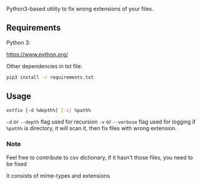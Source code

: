 Python3-based utility to fix wrong extensions of your files.

## Requirements
Python 3:

https://www.python.org/

Other dependencies in txt file:

```bash
pip3 install -r requirements.txt
```

## Usage

```bash
extfix [-d %depth%] [-v] %path%
```

```-d``` or ```--depth``` flag used for recursion
```-v``` or ```--verbose``` flag used for logging
if ```%path%``` is directory, it will scan it, then fix files with wrong extension.


### Note

Feel free to contribute to csv dictionary, if it hasn't those files, you need to be fixed

It consists of mime-types and extensions
